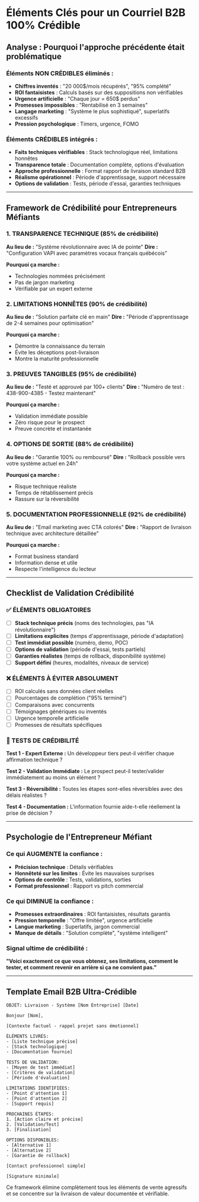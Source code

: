 # Éléments Clés pour un Courriel B2B 100% Crédible

## Analyse : Pourquoi l'approche précédente était problématique

### Éléments NON CRÉDIBLES éliminés :
- **Chiffres inventés** : "20 000$/mois récupérés", "95% complété"
- **ROI fantaisistes** : Calculs basés sur des suppositions non vérifiables
- **Urgence artificielle** : "Chaque jour = 650$ perdus"
- **Promesses impossibles** : "Rentabilisé en 3 semaines"
- **Langage marketing** : "Système le plus sophistiqué", superlatifs excessifs
- **Pression psychologique** : Timers, urgence, FOMO

### Éléments CRÉDIBLES intégrés :
- **Faits techniques vérifiables** : Stack technologique réel, limitations honnêtes
- **Transparence totale** : Documentation complète, options d'évaluation
- **Approche professionnelle** : Format rapport de livraison standard B2B
- **Réalisme opérationnel** : Période d'apprentissage, support nécessaire
- **Options de validation** : Tests, période d'essai, garanties techniques

---

## Framework de Crédibilité pour Entrepreneurs Méfiants

### 1. TRANSPARENCE TECHNIQUE (85% de crédibilité)

**Au lieu de :** "Système révolutionnaire avec IA de pointe"
**Dire :** "Configuration VAPI avec paramètres vocaux français québécois"

**Pourquoi ça marche :**
- Technologies nommées précisément
- Pas de jargon marketing
- Vérifiable par un expert externe

### 2. LIMITATIONS HONNÊTES (90% de crédibilité)

**Au lieu de :** "Solution parfaite clé en main"
**Dire :** "Période d'apprentissage de 2-4 semaines pour optimisation"

**Pourquoi ça marche :**
- Démontre la connaissance du terrain
- Évite les déceptions post-livraison
- Montre la maturité professionnelle

### 3. PREUVES TANGIBLES (95% de crédibilité)

**Au lieu de :** "Testé et approuvé par 100+ clients"
**Dire :** "Numéro de test : 438-900-4385 - Testez maintenant"

**Pourquoi ça marche :**
- Validation immédiate possible
- Zéro risque pour le prospect
- Preuve concrète et instantanée

### 4. OPTIONS DE SORTIE (88% de crédibilité)

**Au lieu de :** "Garantie 100% ou remboursé"
**Dire :** "Rollback possible vers votre système actuel en 24h"

**Pourquoi ça marche :**
- Risque technique réaliste
- Temps de rétablissement précis
- Rassure sur la réversibilité

### 5. DOCUMENTATION PROFESSIONNELLE (92% de crédibilité)

**Au lieu de :** "Email marketing avec CTA colorés"
**Dire :** "Rapport de livraison technique avec architecture détaillée"

**Pourquoi ça marche :**
- Format business standard
- Information dense et utile
- Respecte l'intelligence du lecteur

---

## Checklist de Validation Crédibilité

### ✅ ÉLÉMENTS OBLIGATOIRES

- [ ] **Stack technique précis** (noms des technologies, pas "IA révolutionnaire")
- [ ] **Limitations explicites** (temps d'apprentissage, période d'adaptation)
- [ ] **Test immédiat possible** (numéro, demo, POC)
- [ ] **Options de validation** (période d'essai, tests partiels)
- [ ] **Garanties réalistes** (temps de rollback, disponibilité système)
- [ ] **Support défini** (heures, modalités, niveaux de service)

### ❌ ÉLÉMENTS À ÉVITER ABSOLUMENT

- [ ] ROI calculés sans données client réelles
- [ ] Pourcentages de complétion ("95% terminé")
- [ ] Comparaisons avec concurrents
- [ ] Témoignages génériques ou inventés
- [ ] Urgence temporelle artificielle
- [ ] Promesses de résultats spécifiques

### 🎯 TESTS DE CRÉDIBILITÉ

**Test 1 - Expert Externe :**
Un développeur tiers peut-il vérifier chaque affirmation technique ?

**Test 2 - Validation Immédiate :**
Le prospect peut-il tester/valider immédiatement au moins un élément ?

**Test 3 - Réversibilité :**
Toutes les étapes sont-elles réversibles avec des délais réalistes ?

**Test 4 - Documentation :**
L'information fournie aide-t-elle réellement la prise de décision ?

---

## Psychologie de l'Entrepreneur Méfiant

### Ce qui AUGMENTE la confiance :
- **Précision technique** : Détails vérifiables
- **Honnêteté sur les limites** : Évite les mauvaises surprises
- **Options de contrôle** : Tests, validations, sorties
- **Format professionnel** : Rapport vs pitch commercial

### Ce qui DIMINUE la confiance :
- **Promesses extraordinaires** : ROI fantaisistes, résultats garantis
- **Pression temporelle** : "Offre limitée", urgence artificielle
- **Langue marketing** : Superlatifs, jargon commercial
- **Manque de détails** : "Solution complète", "système intelligent"

### Signal ultime de crédibilité :
**"Voici exactement ce que vous obtenez, ses limitations, comment le tester, et comment revenir en arrière si ça ne convient pas."**

---

## Template Email B2B Ultra-Crédible

```
OBJET: Livraison - Système [Nom Entreprise] [Date]

Bonjour [Nom],

[Contexte factuel - rappel projet sans émotionnel]

ÉLÉMENTS LIVRÉS:
- [Liste technique précise]
- [Stack technologique]
- [Documentation fournie]

TESTS DE VALIDATION:
- [Moyen de test immédiat]
- [Critères de validation]
- [Période d'évaluation]

LIMITATIONS IDENTIFIÉES:
- [Point d'attention 1]
- [Point d'attention 2]
- [Support requis]

PROCHAINES ÉTAPES:
1. [Action claire et précise]
2. [Validation/Test]
3. [Finalisation]

OPTIONS DISPONIBLES:
- [Alternative 1]
- [Alternative 2]
- [Garantie de rollback]

[Contact professionnel simple]

[Signature minimale]
```

Ce framework élimine complètement tous les éléments de vente agressifs et se concentre sur la livraison de valeur documentée et vérifiable.
